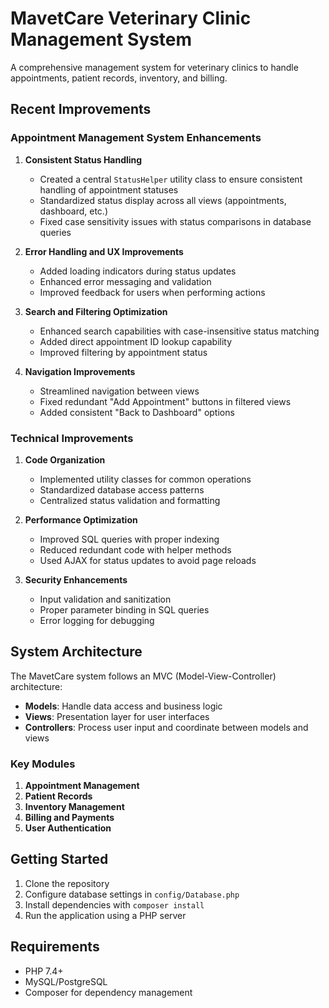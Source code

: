 # MavetCare Veterinary Clinic Management System

A comprehensive management system for veterinary clinics to handle appointments, patient records, inventory, and billing.

## Recent Improvements

### Appointment Management System Enhancements

1. **Consistent Status Handling**
   - Created a central `StatusHelper` utility class to ensure consistent handling of appointment statuses
   - Standardized status display across all views (appointments, dashboard, etc.)
   - Fixed case sensitivity issues with status comparisons in database queries

2. **Error Handling and UX Improvements**
   - Added loading indicators during status updates
   - Enhanced error messaging and validation
   - Improved feedback for users when performing actions

3. **Search and Filtering Optimization**
   - Enhanced search capabilities with case-insensitive status matching
   - Added direct appointment ID lookup capability
   - Improved filtering by appointment status

4. **Navigation Improvements**
   - Streamlined navigation between views
   - Fixed redundant "Add Appointment" buttons in filtered views
   - Added consistent "Back to Dashboard" options

### Technical Improvements

1. **Code Organization**
   - Implemented utility classes for common operations
   - Standardized database access patterns
   - Centralized status validation and formatting

2. **Performance Optimization**
   - Improved SQL queries with proper indexing
   - Reduced redundant code with helper methods
   - Used AJAX for status updates to avoid page reloads

3. **Security Enhancements**
   - Input validation and sanitization
   - Proper parameter binding in SQL queries
   - Error logging for debugging

## System Architecture

The MavetCare system follows an MVC (Model-View-Controller) architecture:

- **Models**: Handle data access and business logic
- **Views**: Presentation layer for user interfaces
- **Controllers**: Process user input and coordinate between models and views

### Key Modules

1. **Appointment Management**
2. **Patient Records**
3. **Inventory Management**
4. **Billing and Payments**
5. **User Authentication**

## Getting Started

1. Clone the repository
2. Configure database settings in `config/Database.php`
3. Install dependencies with `composer install`
4. Run the application using a PHP server

## Requirements

- PHP 7.4+
- MySQL/PostgreSQL
- Composer for dependency management 